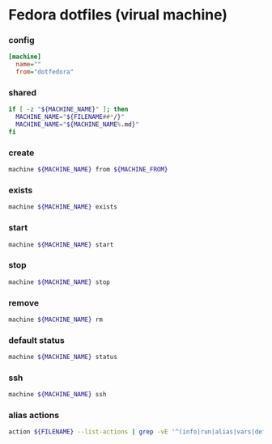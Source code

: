 # Fedora dotfiles (virual machine)


### config
```ini
[machine]
  name=""
  from="dotfedora"
```

### shared
```sh
if [ -z "${MACHINE_NAME}" ]; then
  MACHINE_NAME="${FILENAME##*/}"
  MACHINE_NAME="${MACHINE_NAME%.md}"
fi
```

### create
```sh
machine ${MACHINE_NAME} from ${MACHINE_FROM}
```

### exists
```sh
machine ${MACHINE_NAME} exists
```

### start
```sh
machine ${MACHINE_NAME} start
```

### stop
```sh
machine ${MACHINE_NAME} stop
```

### remove
```sh
machine ${MACHINE_NAME} rm
```

### default status
```sh
machine ${MACHINE_NAME} status
```

### ssh
```sh evaluate
machine ${MACHINE_NAME} ssh
```

### alias actions
```sh
action ${FILENAME} --list-actions | grep -vE '^(info|run|alias|vars|default|shared)$'
```

